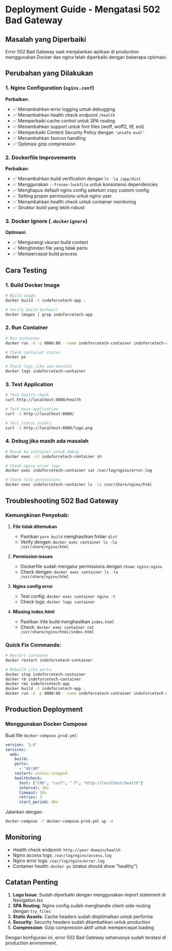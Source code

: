 # Deployment Guide - Mengatasi 502 Bad Gateway

## Masalah yang Diperbaiki

Error 502 Bad Gateway saat menjalankan aplikasi di production menggunakan Docker dan nginx telah diperbaiki dengan beberapa optimasi:

## Perubahan yang Dilakukan

### 1. Nginx Configuration (`nginx.conf`)

**Perbaikan:**
- ✅ Menambahkan error logging untuk debugging
- ✅ Menambahkan health check endpoint `/health`
- ✅ Memperbaiki cache control untuk SPA routing
- ✅ Menambahkan support untuk font files (woff, woff2, ttf, eot)
- ✅ Memperbaiki Content Security Policy dengan `'unsafe-eval'`
- ✅ Menambahkan favicon handling
- ✅ Optimasi gzip compression

### 2. Dockerfile Improvements

**Perbaikan:**
- ✅ Menambahkan build verification dengan `ls -la /app/dist`
- ✅ Menggunakan `--frozen-lockfile` untuk konsistensi dependencies
- ✅ Menghapus default nginx config sebelum copy custom config
- ✅ Setting proper permissions untuk nginx user
- ✅ Menambahkan health check untuk container monitoring
- ✅ Struktur build yang lebih robust

### 3. Docker Ignore (`.dockerignore`)

**Optimasi:**
- ✅ Mengurangi ukuran build context
- ✅ Menghindari file yang tidak perlu
- ✅ Mempercepat build process

## Cara Testing

### 1. Build Docker Image

```bash
# Build image
docker build -t indoforcetech-app .

# Verify build berhasil
docker images | grep indoforcetech-app
```

### 2. Run Container

```bash
# Run container
docker run -d -p 8080:80 --name indoforcetech-container indoforcetech-app

# Check container status
docker ps

# Check logs jika ada masalah
docker logs indoforcetech-container
```

### 3. Test Application

```bash
# Test health check
curl http://localhost:8080/health

# Test main application
curl -I http://localhost:8080/

# Test static assets
curl -I http://localhost:8080/logo.png
```

### 4. Debug jika masih ada masalah

```bash
# Masuk ke container untuk debug
docker exec -it indoforcetech-container sh

# Check nginx error logs
docker exec indoforcetech-container cat /var/log/nginx/error.log

# Check file permissions
docker exec indoforcetech-container ls -la /usr/share/nginx/html
```

## Troubleshooting 502 Bad Gateway

### Kemungkinan Penyebab:

1. **File tidak ditemukan**
   - Pastikan `yarn build` menghasilkan folder `dist`
   - Verify dengan: `docker exec container ls -la /usr/share/nginx/html`

2. **Permission issues**
   - Dockerfile sudah mengatur permissions dengan `chown nginx:nginx`
   - Check dengan: `docker exec container ls -la /usr/share/nginx/html`

3. **Nginx config error**
   - Test config: `docker exec container nginx -t`
   - Check logs: `docker logs container`

4. **Missing index.html**
   - Pastikan Vite build menghasilkan `index.html`
   - Check: `docker exec container cat /usr/share/nginx/html/index.html`

### Quick Fix Commands:

```bash
# Restart container
docker restart indoforcetech-container

# Rebuild jika perlu
docker stop indoforcetech-container
docker rm indoforcetech-container
docker rmi indoforcetech-app
docker build -t indoforcetech-app .
docker run -d -p 8080:80 --name indoforcetech-container indoforcetech-app
```

## Production Deployment

### Menggunakan Docker Compose

Buat file `docker-compose.prod.yml`:

```yaml
version: '3.8'
services:
  web:
    build: .
    ports:
      - "80:80"
    restart: unless-stopped
    healthcheck:
      test: ["CMD", "curl", "-f", "http://localhost/health"]
      interval: 30s
      timeout: 10s
      retries: 3
      start_period: 40s
```

Jalankan dengan:
```bash
docker-compose -f docker-compose.prod.yml up -d
```

## Monitoring

- Health check endpoint: `http://your-domain/health`
- Nginx access logs: `/var/log/nginx/access.log`
- Nginx error logs: `/var/log/nginx/error.log`
- Container health: `docker ps` (status should show "healthy")

## Catatan Penting

1. **Logo Issue**: Sudah diperbaiki dengan menggunakan import statement di Navigation.tsx
2. **SPA Routing**: Nginx config sudah menghandle client-side routing dengan `try_files`
3. **Static Assets**: Cache headers sudah dioptimalkan untuk performa
4. **Security**: Security headers sudah ditambahkan untuk production
5. **Compression**: Gzip compression aktif untuk mempercepat loading

Dengan konfigurasi ini, error 502 Bad Gateway seharusnya sudah teratasi di production environment.